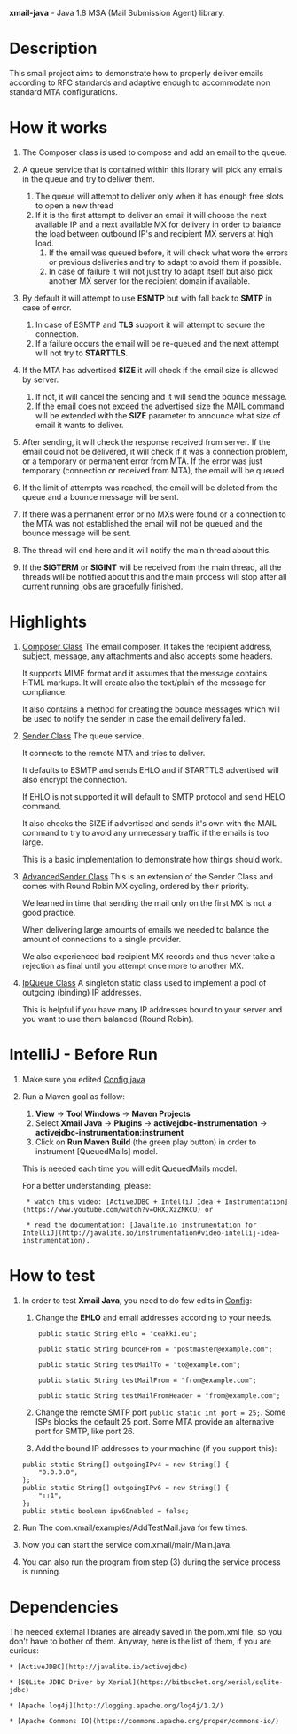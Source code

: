 **xmail-java** - Java 1.8 MSA (Mail Submission Agent) library.

# Description
This small project aims to demonstrate how to properly deliver emails according to RFC standards and adaptive enough 
to accommodate non standard MTA configurations.

# How it works
1. The Composer class is used to compose and add an email to the queue.

2. A queue service that is contained within this library will pick any emails in the queue and try to deliver them.
    1. The queue will attempt to deliver only when it has enough free slots to open a new thread
    2. If it is the first attempt to deliver an email it will choose the next available IP and a next available MX for
     delivery in order to balance the load between outbound IP's and recipient MX servers at high load.
        1. If the email was queued before, it will check what wore the errors or previous deliveries and try to adapt 
        to avoid them if possible.
        2. In case of failure it will not just try to adapt itself but also pick another MX server for the recipient 
        domain if available.

3. By default it will attempt to use **ESMTP** but with fall back to **SMTP** in case of error.
    1. In case of ESMTP and **TLS** support it will attempt to secure the connection.
    2. If a failure occurs the email will be re-queued and the next attempt will not try to **STARTTLS**.

4. If the MTA has advertised **SIZE** it will check if the email size is allowed by server.
    1. If not, it will cancel the sending and it will send the bounce message.
    2. If the email does not exceed the advertised size the MAIL command will be extended with the **SIZE** parameter 
    to announce what size of email it wants to deliver.

5. After sending, it will check the response received from server. If the email could not be delivered, it will check 
if it was a connection problem, or a temporary or permanent error from MTA. If the error was just temporary 
(connection or received from MTA), the email will be queued

6. If the limit of attempts was reached, the email will be deleted from the queue and a bounce message will be sent.

7. If there was a permanent error or no MXs were found or a connection to the MTA was not established the email will 
not be queued and the bounce message will be sent.

8. The thread will end here and it will notify the main thread about this.

9. If the **SIGTERM** or **SIGINT** will be received from the main thread, all the threads will be notified about 
this and the main process will stop after all current running jobs are gracefully finished.

# Highlights

1. [Composer Class](https://github.com/tntu/xmail-java/blob/master/src/com/xmail/SMTP/Composer.java)
    The email composer. It takes the recipient address, subject, message, any attachments and also accepts some headers.
    
    It supports MIME format and it assumes that the message contains HTML markups. It will create also the text/plain 
    of the message for compliance.
    
    It also contains a method for creating the bounce messages which will be used to notify the sender 
    in case the email delivery failed.

2. [Sender Class](https://github.com/tntu/xmail-java/blob/master/src/com/xmail/SMTP/Sender.java)
    The queue service.
    
    It connects to the remote MTA and tries to deliver.
    
    It defaults to ESMTP and sends EHLO and if STARTTLS advertised will also encrypt the connection.
    
    If EHLO is not supported it will default to SMTP protocol and send HELO command.
    
    It also checks the SIZE if advertised and sends it's own with the MAIL command to try to avoid any unnecessary 
    traffic if the emails is too large.
    
    This is a basic implementation to demonstrate how things should work.

3. [AdvancedSender Class](https://github.com/tntu/xmail-java/blob/master/src/com/xmail/SMTP/AdvancedSender.java)
    This is  an extension of the Sender Class and comes with Round Robin MX cycling, ordered by their priority.
    
    We learned in time that sending the mail only on the first MX is not a good practice.
    
    When delivering large amounts of emails we needed to balance the amount of connections to a single provider.
    
    We also experienced bad recipient MX records and thus never take a rejection as final until you attempt once 
    more to another MX.

4. [IpQueue Class](https://github.com/tntu/xmail-java/blob/master/src/com/xmail/XmailService/IpQueue.java)
    A singleton static class used to implement a pool of outgoing (binding) IP addresses.
    
    This is helpful if you have many IP addresses bound to your server and you want to use them balanced (Round Robin).
  
# IntelliJ - Before Run
1. Make sure you edited [Config.java]()
2. Run a Maven goal as follow: 
    1. **View** -> **Tool Windows** -> **Maven Projects**
    2. Select **Xmail Java** -> **Plugins** -> **activejdbc-instrumentation** -> **activejdbc-instrumentation:instrument**
    3. Click on **Run Maven Build** (the green play button) in order to instrument [QueuedMails] model.
    
    This is needed each time you will edit QueuedMails model.
    
    For a better understanding, please:
        
        * watch this video: [ActiveJDBC + IntelliJ Idea + Instrumentation](https://www.youtube.com/watch?v=OHXJXzZNKCU) or 
        
        * read the documentation: [Javalite.io instrumentation for IntelliJ](http://javalite.io/instrumentation#video-intellij-idea-instrumentation).

# How to test
1. In order to test **Xmail Java**, you need to do few edits in [Config]():
    1. Change the **EHLO** and email addresses according to your needs.
    ```
        public static String ehlo = "ceakki.eu";
    
        public static String bounceFrom = "postmaster@example.com";

        public static String testMailTo = "to@example.com";

        public static String testMailFrom = "from@example.com";

        public static String testMailFromHeader = "from@example.com";
    ```
    
    2. Change the remote SMTP port ```public static int port = 25;```. Some ISPs blocks the default 25 port. 
    Some MTA provide an alternative port for SMTP, like port 26.
    
    3. Add the bound IP addresses to your machine (if you support this):
    ```
    public static String[] outgoingIPv4 = new String[] {
        "0.0.0.0",
    };
    public static String[] outgoingIPv6 = new String[] {
        "::1",
    };
    public static boolean ipv6Enabled = false;
    ```
    
3. Run The com.xmail/examples/AddTestMail.java for few times.
4. Now you can start the service com.xmail/main/Main.java. 
5. You can also run the program from step (3) during the service process is running.

# Dependencies
The needed external libraries are already saved in the pom.xml file, so you don't have to bother of them. 
Anyway, here is the list of them, if you are curious:
    
    * [ActiveJDBC](http://javalite.io/activejdbc)
    
    * [SQLite JDBC Driver by Xerial](https://bitbucket.org/xerial/sqlite-jdbc)
    
    * [Apache log4j](http://logging.apache.org/log4j/1.2/)
    
    * [Apache Commons IO](https://commons.apache.org/proper/commons-io/)